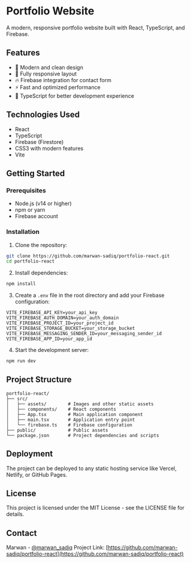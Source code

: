 # Portfolio Website

A modern, responsive portfolio website built with React, TypeScript, and Firebase.

## Features

- 🎨 Modern and clean design
- 📱 Fully responsive layout
- 🔥 Firebase integration for contact form
- ⚡ Fast and optimized performance
- 🎯 TypeScript for better development experience

## Technologies Used

- React
- TypeScript
- Firebase (Firestore)
- CSS3 with modern features
- Vite

## Getting Started

### Prerequisites

- Node.js (v14 or higher)
- npm or yarn
- Firebase account

### Installation

1. Clone the repository:
```bash
git clone https://github.com/marwan-sadiq/portfolio-react.git
cd portfolio-react
```

2. Install dependencies:
```bash
npm install
```

3. Create a `.env` file in the root directory and add your Firebase configuration:
```env
VITE_FIREBASE_API_KEY=your_api_key
VITE_FIREBASE_AUTH_DOMAIN=your_auth_domain
VITE_FIREBASE_PROJECT_ID=your_project_id
VITE_FIREBASE_STORAGE_BUCKET=your_storage_bucket
VITE_FIREBASE_MESSAGING_SENDER_ID=your_messaging_sender_id
VITE_FIREBASE_APP_ID=your_app_id
```

4. Start the development server:
```bash
npm run dev
```

## Project Structure

```
portfolio-react/
├── src/
│   ├── assets/        # Images and other static assets
│   ├── components/    # React components
│   ├── App.tsx        # Main application component
│   ├── main.tsx       # Application entry point
│   └── firebase.ts    # Firebase configuration
├── public/            # Public assets
└── package.json       # Project dependencies and scripts
```

## Deployment

The project can be deployed to any static hosting service like Vercel, Netlify, or GitHub Pages.

## License

This project is licensed under the MIT License - see the LICENSE file for details.

## Contact

Marwan - [@marwan_sadiq](https://twitter.com/marwan_sadiq)
Project Link: [https://github.com/marwan-sadiq/portfolio-react](https://github.com/marwan-sadiq/portfolio-react)
